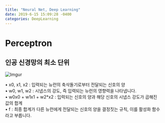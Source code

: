 ```yaml
---
title: "Neural Net, Deep Learning"
date: 2019-6-15 15:09:28 -0400
categories: DeepLearning
---
```


# Perceptron
## 인공 신경망의 최소 단위
![Imgur](https://i.imgur.com/gLuSRvi.png)

• x0, x1, x2 : 입력되는 뉴런의 축삭돌기로부터 전달되는 신호의 양 <br>
• w0, w1, w2 : 시냅스의 강도, 즉 입력되는 뉴런의 영향력을 나타냅니다.<br>
• w0x0 + w1x1 + w2*x2 : 입력되는 신호의 양과 해당 신호의 시냅스 강도가 곱해진 값의 합계 <br>
• f : 최종 합계가 다른 뉴런에게 전달되는 신호의 양을 결정짓는 규칙, 이를 활성화 함수라고 부릅니다. <br>
